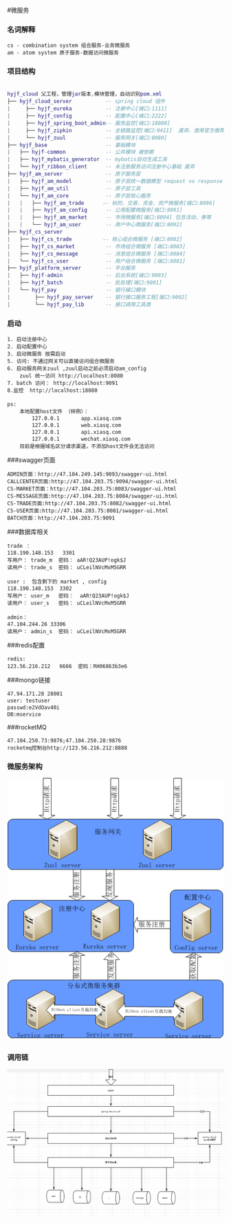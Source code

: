 #微服务

### 名词解释
    cs - combination system 组合服务-业务微服务
    am - atom system 原子服务-数据访问微服务
    
    
### 项目结构


``` lua

hyjf_cloud 父工程，管理jar版本,模块管理，自动识别pom.xml
├── hyjf_cloud_server           -- spring cloud 组件
|     ├── hyjf_eureka           -- 注册中心[端口:1111]
|     ├── hyjf_config           -- 配置中心[端口:2222]
|     ├── hyjf_spring_boot_admin-- 服务监控[端口:18080]
|     ├── hyjf_zipkin           -- 全链路监控[端口:9411]  废弃，使用官方推荐jar
|     └── hyjf_zuul             -- 服务网关[端口:8080]
├── hyjf_base                   -- 基础模块
|   ├── hyjf-common             -- 公共模块 被依赖
|   ├── hyjf_mybatis_generator  -- mybatis自动生成工具
|   └── hyjf_ribbon_client      -- 未注册服务访问注册中心基础 废弃
├── hyjf_am_server              -- 原子服务层
|   ├── hyjf_am_model           -- 原子层统一数据模型 request vo response
|   ├── hyjf_am_util            -- 原子层工具
|   └── hyjf_am_core            -- 原子层核心服务
|   |   ├── hyjf_am_trade      -- 标的、交易、资金、资产微服务[端口:8096]
|   |   ├── hyjf_am_config      -- 公用配置微服务[端口:8091]
|   |   ├── hyjf_am_market      -- 市场微服务[端口:8094] 包含活动、券等
|   |   └── hyjf_am_user        -- 用户中心微服务[端口:8092]
├── hyjf_cs_server
|   ├── hyjf_cs_trade          -- 核心组合微服务 [端口:8082] 
|   ├── hyjf_cs_market          -- 市场组合微服务 [端口:8083] 
|   ├── hyjf_cs_message         -- 消息组合微服务 [端口:8084] 
|   └── hyjf_cs_user            -- 用户组合微服务 [端口:8081] 
├── hyjf_platform_server        -- 平台服务
|   ├── hyjf-admin              -- 后台系统[端口:9093]
|   ├── hyjf_batch              -- 批处理[端口:9091]
|   └── hyjf_pay                -- 银行接口模块
|        ├── hyjf_pay_server    -- 银行接口服务工程[端口:9092]
|        └── hyjf_pay_lib       -- 接口调用工具类

```

### 启动
    1. 启动注册中心 
    2. 启动配置中心 
    3. 启动微服务 按需启动
    5. 访问: 不通过网关可以直接访问组合微服务
    6. 启动服务网关zuul ,zuul启动之前必须启动am_config
        zuul 统一访问 http://localhost:8080
    7. batch 访问： http://localhost:9091
    8.监控  http://localhost:18080
    
    ps:
        本地配置host文件 （样例）：
            127.0.0.1       app.xiasq.com
            127.0.0.1       web.xiasq.com
            127.0.0.1       api.xiasq.com
            127.0.0.1       wechat.xiasq.com
        目前是根据域名区分请求渠道，不添加host文件会无法访问  
       
###swagger页面
``` 
ADMIN页面：http://47.104.249.145:9093/swagger-ui.html
CALLCENTER页面:http://47.104.203.75:9094/swagger-ui.html
CS-MARKET页面：http://47.104.203.75:8083/swagger-ui.html
CS-MESSAGE页面:http://47.104.203.75:8084/swagger-ui.html
CS-TRADE页面:http://47.104.203.75:8082/swagger-ui.html
CS-USER页面:http://47.104.203.75:8081/swagger-ui.html
BATCH页面：http://47.104.203.75:9091
```
###数据库相关
```
trade ：
118.190.148.153   3301
写用户： trade_m  密码： aAR!Q23AUP!ogk$J
读用户： trade_s  密码： uCLeilNVcMxM5GRR

user :  包含剩下的 market , config
118.190.148.153  3302
写用户： user_m   密码：  aAR!Q23AUP!ogk$J
读用户： user_s   密码： uCLeilNVcMxM5GRR

admin：
47.104.244.26 33306
读用户： admin_s  密码： uCLeilNVcMxM5GRR 
```
###redis配置
```
redis:
123.56.216.212   6666  密码：RH06863b3e6
```
###mongo链接
```
47.94.171.28 28001
user: testuser
passwd:e2VdOav40i
DB:mservice
```
###rocketMQ
```
47.104.250.73:9876;47.104.250.28:9876
rocketmq控制台http://123.56.216.212:8888
```
### 微服务架构
   ![调用链](pic2.png)    
       
### 调用链
   ![调用链](pic1.png)
   